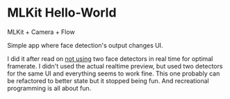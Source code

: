 MLKit Hello-World 
=================

MLKit + Camera + Flow

Simple app where face detection's output changes UI.

I did it after read on [not using](https://developers.google.com/ml-kit/vision/face-detection/android#real-time_face_detection) two face detectors in real time for optimal 
framerate.
I didn't used the actual realtime preview, but used two detectors for the same UI and everything seems to work fine. 
This one probably can be refactored to better state but it stopped being fun. And recreational programming is all about fun.
